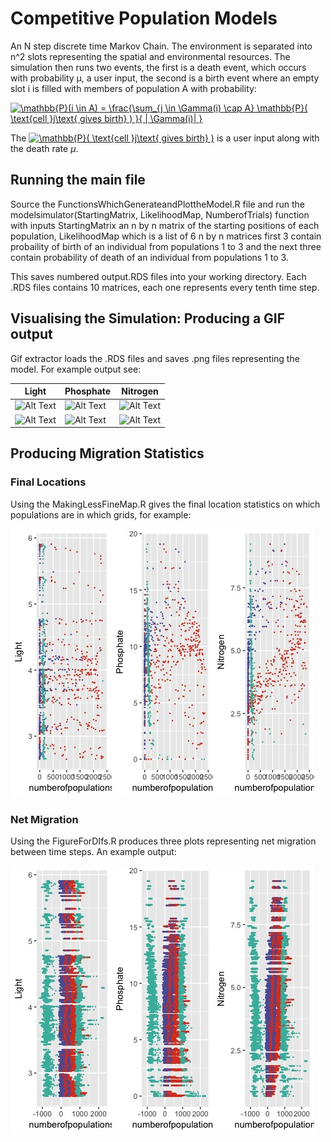 # Competitive Population Models
An N step discrete time Markov Chain. The environment is separated into n^2 slots representing the spatial and environmental resources. The simulation then runs two events, the first is a death event, which occurs with probability μ, a user input, the second is a birth event where an empty slot i is filled with members of population A with probability:

<a href="https://www.codecogs.com/eqnedit.php?latex=\mathbb{P}(i&space;\in&space;A)&space;=&space;\frac{\sum_{j&space;\in&space;\Gamma(i)&space;\cap&space;A}&space;\mathbb{P}(&space;\text{cell&space;}j\text{&space;gives&space;birth}&space;)&space;}{&space;|&space;\Gamma(i)|&space;}" target="_blank"><img src="https://latex.codecogs.com/gif.latex?\mathbb{P}(i&space;\in&space;A)&space;=&space;\frac{\sum_{j&space;\in&space;\Gamma(i)&space;\cap&space;A}&space;\mathbb{P}(&space;\text{cell&space;}j\text{&space;gives&space;birth}&space;)&space;}{&space;|&space;\Gamma(i)|&space;}" title="\mathbb{P}(i \in A) = \frac{\sum_{j \in \Gamma(i) \cap A} \mathbb{P}( \text{cell }j\text{ gives birth} ) }{ | \Gamma(i)| }" /></a>

The <a href="https://www.codecogs.com/eqnedit.php?latex=\mathbb{P}(&space;\text{cell&space;}j\text{&space;gives&space;birth}&space;)" target="_blank"><img src="https://latex.codecogs.com/gif.latex?\mathbb{P}(&space;\text{cell&space;}j\text{&space;gives&space;birth}&space;)" title="\mathbb{P}( \text{cell }j\text{ gives birth} )" /></a> is a user input along with the death rate $\mu$. 

## Running the main file
Source the FunctionsWhichGenerateandPlottheModel.R file and run the modelsimulator(StartingMatrix, LikelihoodMap, NumberofTrials) function with inputs StartingMatrix an n by n matrix of the starting positions of each population, LikelihoodMap which is a list of 6 n by n matrices first 3 contain probaility of birth of an individual from populations 1 to 3 and the next three contain probability of death of an individual from populations 1 to 3. 

This saves numbered output.RDS files into your working directory. Each .RDS files contains 10 matrices, each one represents every tenth time step.

## Visualising the Simulation: Producing a GIF output
Gif extractor loads the .RDS files and saves .png files representing the model. For example output see: 

| Light   | Phosphate | Nitrogen |
| ---      | ---       | --- |
| ![Alt Text](ExampleOutputs/LightFirst.gif)  | ![Alt Text](ExampleOutputs/PhosphateFirst.gif)          |![Alt Text](ExampleOutputs/NitrogenFirst.gif) |
| ![Alt Text](ExampleOutputs/LightSecond.gif)  | ![Alt Text](ExampleOutputs/PhosphateSecond.gif)          |![Alt Text](ExampleOutputs/NitrogenSecond.gif) |




## Producing Migration Statistics
### Final Locations
Using the MakingLessFineMap.R gives the final location statistics on which populations are in which grids, for example: 

![](ExampleOutputs/ExamplePlot2.jpeg)

### Net Migration 
Using the FigureForDIfs.R produces three plots representing net migration between time steps. An example output: 

![](ExampleOutputs/ExamplePlot1.jpeg)



